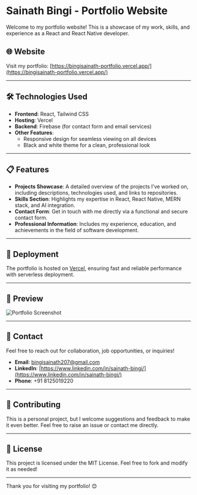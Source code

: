 # Sainath Bingi - Portfolio Website

Welcome to my portfolio website! This is a showcase of my work, skills, and experience as a React and React Native developer.

## 🌐 Website

Visit my portfolio: [https://bingisainath-portfolio.vercel.app/](https://bingisainath-portfolio.vercel.app/)

---

## 🛠️ Technologies Used

- **Frontend**: React, Tailwind CSS
- **Hosting**: Vercel
- **Backend**: Firebase (for contact form and email services)
- **Other Features**:
  - Responsive design for seamless viewing on all devices
  - Black and white theme for a clean, professional look

---

## 📋 Features

- **Projects Showcase**: A detailed overview of the projects I’ve worked on, including descriptions, technologies used, and links to repositories.
- **Skills Section**: Highlights my expertise in React, React Native, MERN stack, and AI integration.
- **Contact Form**: Get in touch with me directly via a functional and secure contact form.
- **Professional Information**: Includes my experience, education, and achievements in the field of software development.

---

## 🚀 Deployment

The portfolio is hosted on [Vercel](https://vercel.com/), ensuring fast and reliable performance with serverless deployment.

---

## 📸 Preview

![Portfolio Screenshot](https://via.placeholder.com/1200x800?text=Portfolio+Screenshot)

---

## 📧 Contact

Feel free to reach out for collaboration, job opportunities, or inquiries!

- **Email**: [bingisainath207@gmail.com](mailto:bingisainath207@gmail.com)
- **LinkedIn**: [https://www.linkedin.com/in/sainath-bingi/](https://www.linkedin.com/in/sainath-bingi/)
- **Phone**: +91 8125019220

---

## 🤝 Contributing

This is a personal project, but I welcome suggestions and feedback to make it even better. Feel free to raise an issue or contact me directly.

---

## 📜 License

This project is licensed under the MIT License. Feel free to fork and modify it as needed!

---

Thank you for visiting my portfolio! 😊
